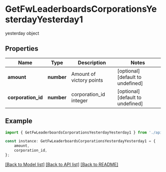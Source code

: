 # GetFwLeaderboardsCorporationsYesterdayYesterday1

yesterday object

## Properties

Name | Type | Description | Notes
------------ | ------------- | ------------- | -------------
**amount** | **number** | Amount of victory points | [optional] [default to undefined]
**corporation_id** | **number** | corporation_id integer | [optional] [default to undefined]

## Example

```typescript
import { GetFwLeaderboardsCorporationsYesterdayYesterday1 } from './api';

const instance: GetFwLeaderboardsCorporationsYesterdayYesterday1 = {
    amount,
    corporation_id,
};
```

[[Back to Model list]](../README.md#documentation-for-models) [[Back to API list]](../README.md#documentation-for-api-endpoints) [[Back to README]](../README.md)
